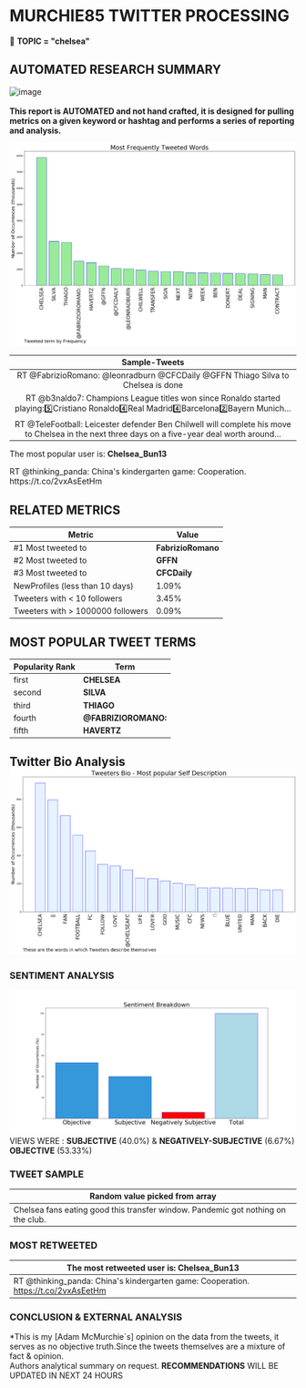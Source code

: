 # MURCHIE85 TWITTER PROCESSING 
&#x1F34E; **TOPIC = "chelsea"**

## AUTOMATED RESEARCH SUMMARY

![image](https://marketingplatform.google.com/about/static/images/gmp/analytics-smb-benefit.jpg)
<br></br>
<b> This report is AUTOMATED and not hand crafted, it is designed for pulling metrics on a given keyword or hashtag and performs a series of reporting and analysis.</b>



![image](TWEETS.png)



|                **Sample-Tweets**        |
| :-------------: |
| RT @FabrizioRomano: @leonradburn @CFCDaily @GFFN Thiago Silva to Chelsea is done |
| RT @b3naldo7: Champions League titles won since Ronaldo started playing:5️⃣Cristiano Ronaldo4️⃣Real Madrid4️⃣Barcelona2️⃣Bayern Munich… |
| RT @TeleFootball: Leicester defender Ben Chilwell will complete his move to Chelsea in the next three days on a five-year deal worth around… |

The most popular user is: **Chelsea_Bun13**
<div class="alert alert-block alert-danger"> RT @thinking_panda: China's kindergarten game: Cooperation. https://t.co/2vxAsEetHm</div>

## RELATED METRICS<br>
| Metric | Value |
| ------------- | ------------- |
| #1 Most tweeted to  | **FabrizioRomano** |
| #2 Most tweeted to  | **GFFN** |
| #3 Most tweeted to  | **CFCDaily** |
| NewProfiles (less than 10 days) | 1.09%  |
| Tweeters with < 10 followers  | 3.45%|
| Tweeters with > 1000000 followers  | 0.09%  |



## MOST POPULAR TWEET TERMS 


| Popularity Rank  | Term |
| ------------- | ------------- |
| first  | **CHELSEA**  |
| second  | **SILVA**  |
| third  | **THIAGO** |
| fourth  | **@FABRIZIOROMANO:**  |
| fifth  | **HAVERTZ**  |


## Twitter Bio Analysis![image](BIO.png)
### SENTIMENT ANALYSIS
![image](sentiment.png)
VIEWS WERE : **SUBJECTIVE**  (40.0%) & **NEGATIVELY-SUBJECTIVE** (6.67%) **OBJECTIVE** (53.33%)

### TWEET SAMPLE 
| Random value picked from array |
| ------------- |
|Chelsea fans eating good this transfer window. Pandemic got nothing on the club. |

### MOST RETWEETED 

| The most retweeted user is: **Chelsea_Bun13**  |
| ------------- |
| RT @thinking_panda: China's kindergarten game: Cooperation. https://t.co/2vxAsEetHm |

### CONCLUSION & EXTERNAL ANALYSIS

*This is my [Adam McMurchie`s] opinion on the data from the tweets, it serves as no objective truth.Since the tweets themselves are a mixture of fact & opinion.<br>
Authors analytical summary on request.
**RECOMMENDATIONS** WILL BE UPDATED IN NEXT  24 HOURS <br>